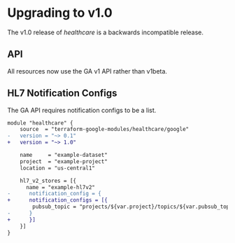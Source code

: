 # Upgrading to v1.0

The v1.0 release of *healthcare* is a backwards incompatible release.

## API

All resources now use the GA v1 API rather than v1beta.

## HL7 Notification Configs

The GA API requires notification configs to be a list.

```diff
module "healthcare" {
    source  = "terraform-google-modules/healthcare/google"
-   version = "~> 0.1"
+   version = "~> 1.0"

    name     = "example-dataset"
    project  = "example-project"
    location = "us-central1"

    hl7_v2_stores = [{
      name = "example-hl7v2"
-      notification_config = {
+      notification_configs = [{
        pubsub_topic = "projects/${var.project}/topics/${var.pubsub_topic}"
-      }
+      }]
    }]
}
```
